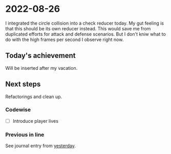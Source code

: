 # 2022-08-26

I integrated the circle collision into a check reducer today.
My gut feeling is that this should be its own reducer instead. This would
save me from duplicated efforts for attack and defense scenarios.
But I don't kniw what to do with the high frames per second I observe
right now.

## Today's achievement

Will be inserted after my vacation.

## Next steps

Refactorings and clean up.

### Codewise

- [ ] Introduce player lives

### Previous in line

See journal entry from [yesterday][yesterday].

[yesterday]: ./2022-08-25.md
